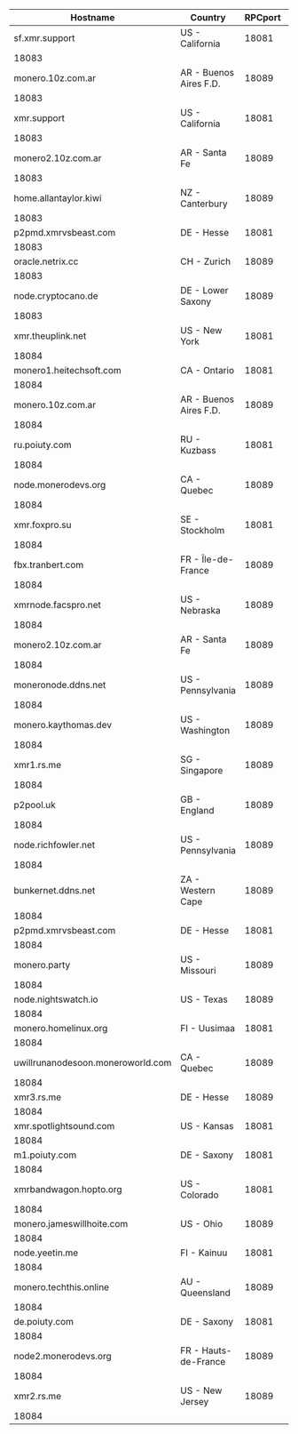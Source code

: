 Hostname | Country | RPCport | P2Pport
--- | --- | --- | ---
sf.xmr.support | US - California | 18081
 | 18083
monero.10z.com.ar | AR - Buenos Aires F.D. | 18089
 | 18083
xmr.support | US - California | 18081
 | 18083
monero2.10z.com.ar | AR - Santa Fe | 18089
 | 18083
home.allantaylor.kiwi | NZ - Canterbury | 18089
 | 18083
p2pmd.xmrvsbeast.com | DE - Hesse | 18081
 | 18083
oracle.netrix.cc | CH - Zurich | 18089
 | 18083
node.cryptocano.de | DE - Lower Saxony | 18089
 | 18083
xmr.theuplink.net | US - New York | 18081
 | 18084
monero1.heitechsoft.com | CA - Ontario | 18081
 | 18084
monero.10z.com.ar | AR - Buenos Aires F.D. | 18089
 | 18084
ru.poiuty.com | RU - Kuzbass | 18081
 | 18084
node.monerodevs.org | CA - Quebec | 18089
 | 18084
xmr.foxpro.su | SE - Stockholm | 18081
 | 18084
fbx.tranbert.com | FR - Île-de-France | 18089
 | 18084
xmrnode.facspro.net | US - Nebraska | 18089
 | 18084
monero2.10z.com.ar | AR - Santa Fe | 18089
 | 18084
moneronode.ddns.net | US - Pennsylvania | 18089
 | 18084
monero.kaythomas.dev | US - Washington | 18089
 | 18084
xmr1.rs.me | SG - Singapore | 18089
 | 18084
p2pool.uk | GB - England | 18089
 | 18084
node.richfowler.net | US - Pennsylvania | 18089
 | 18084
bunkernet.ddns.net | ZA - Western Cape | 18089
 | 18084
p2pmd.xmrvsbeast.com | DE - Hesse | 18081
 | 18084
monero.party | US - Missouri | 18089
 | 18084
node.nightswatch.io | US - Texas | 18089
 | 18084
monero.homelinux.org | FI - Uusimaa | 18081
 | 18084
uwillrunanodesoon.moneroworld.com | CA - Quebec | 18089
 | 18084
xmr3.rs.me | DE - Hesse | 18089
 | 18084
xmr.spotlightsound.com | US - Kansas | 18081
 | 18084
m1.poiuty.com | DE - Saxony | 18081
 | 18084
xmrbandwagon.hopto.org | US - Colorado | 18081
 | 18084
monero.jameswillhoite.com | US - Ohio | 18089
 | 18084
node.yeetin.me | FI - Kainuu | 18081
 | 18084
monero.techthis.online | AU - Queensland | 18089
 | 18084
de.poiuty.com | DE - Saxony | 18081
 | 18084
node2.monerodevs.org | FR - Hauts-de-France | 18089
 | 18084
xmr2.rs.me | US - New Jersey | 18089
 | 18084
